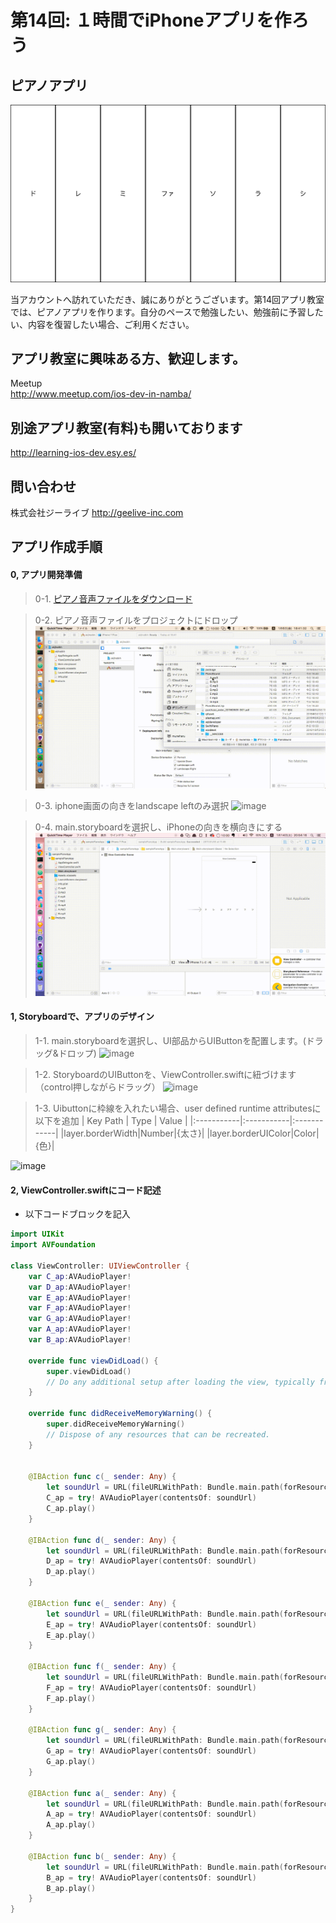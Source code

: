 # 第14回: １時間でiPhoneアプリを作ろう
## ピアノアプリ

  <div style="text-align:center"><img src ="https://github.com/iosClassForBeginner/samplePianoApp/blob/master/Assets/sample.png" /></div>
  
  当アカウントへ訪れていただき、誠にありがとうございます。第14回アプリ教室では、ピアノアプリを作ります。自分のペースで勉強したい、勉強前に予習したい、内容を復習したい場合、ご利用ください。
  
## アプリ教室に興味ある方、歓迎します。  
  Meetup  
  http://www.meetup.com/ios-dev-in-namba/
  
## 別途アプリ教室(有料)も開いております  
  http://learning-ios-dev.esy.es/  

## 問い合わせ
  株式会社ジーライブ
  http://geelive-inc.com  

## アプリ作成手順

#### 0, アプリ開発準備
> 0-1. [ピアノ音声ファイルをダウンロード](https://github.com/iosClassForBeginner/samplePianoApp/raw/master/Assets/PianoSound.zip)

> 0-2. ピアノ音声ファイルをプロジェクトにドロップ
![image](https://github.com/iosClassForBeginner/samplePianoApp/blob/master/Assets/file_drop.gif)

> 0-3. iphone画面の向きをlandscape leftのみ選択
![image](https://github.com/iosClassForBeginner/samplePianoApp/blob/master/Assets/direction_screen.gif)

> 0-4. main.storyboardを選択し、iPhoneの向きを横向きにする
![image](https://github.com/iosClassForBeginner/samplePianoApp/blob/master/Assets/change_direction_storyboard.gif)

#### 1, Storyboardで、アプリのデザイン
> 1-1. main.storyboardを選択し、UI部品からUIButtonを配置します。(ドラッグ&ドロップ)
![image](https://github.com/iosClassForBeginner/samplePianoApp/blob/master/Assets/set_button.gif)

> 1-2. StoryboardのUIButtonを、ViewController.swiftに紐づけます（control押しながらドラッグ）
![image](https://github.com/iosClassForBeginner/samplePianoApp/blob/master/Assets/tying_button_action.gif)

> 1-3. Uibuttonに枠線を入れたい場合、user defined runtime attributesに以下を追加
| Key Path | Type | Value |
|:-----------|:-----------|:------------|
|layer.borderWidth|Number|{太さ}|
|layer.borderUIColor|Color|{色}|

![image](https://github.com/iosClassForBeginner/samplePianoApp/blob/master/Assets/adding_border.gif)

#### 2, ViewController.swiftにコード記述
- 以下コードブロックを記入
  
```Swift
import UIKit
import AVFoundation

class ViewController: UIViewController {
    var C_ap:AVAudioPlayer!
    var D_ap:AVAudioPlayer!
    var E_ap:AVAudioPlayer!
    var F_ap:AVAudioPlayer!
    var G_ap:AVAudioPlayer!
    var A_ap:AVAudioPlayer!
    var B_ap:AVAudioPlayer!

    override func viewDidLoad() {
        super.viewDidLoad()
        // Do any additional setup after loading the view, typically from a nib.
    }

    override func didReceiveMemoryWarning() {
        super.didReceiveMemoryWarning()
        // Dispose of any resources that can be recreated.
    }


    @IBAction func c(_ sender: Any) {
        let soundUrl = URL(fileURLWithPath: Bundle.main.path(forResource: "C", ofType: "mp3")!)
        C_ap = try! AVAudioPlayer(contentsOf: soundUrl)
        C_ap.play()
    }

    @IBAction func d(_ sender: Any) {
        let soundUrl = URL(fileURLWithPath: Bundle.main.path(forResource: "D", ofType: "mp3")!)
        D_ap = try! AVAudioPlayer(contentsOf: soundUrl)
        D_ap.play()
    }

    @IBAction func e(_ sender: Any) {
        let soundUrl = URL(fileURLWithPath: Bundle.main.path(forResource: "E", ofType: "mp3")!)
        E_ap = try! AVAudioPlayer(contentsOf: soundUrl)
        E_ap.play()
    }

    @IBAction func f(_ sender: Any) {
        let soundUrl = URL(fileURLWithPath: Bundle.main.path(forResource: "F", ofType: "mp3")!)
        F_ap = try! AVAudioPlayer(contentsOf: soundUrl)
        F_ap.play()
    }

    @IBAction func g(_ sender: Any) {
        let soundUrl = URL(fileURLWithPath: Bundle.main.path(forResource: "G", ofType: "mp3")!)
        G_ap = try! AVAudioPlayer(contentsOf: soundUrl)
        G_ap.play()
    }

    @IBAction func a(_ sender: Any) {
        let soundUrl = URL(fileURLWithPath: Bundle.main.path(forResource: "A", ofType: "mp3")!)
        A_ap = try! AVAudioPlayer(contentsOf: soundUrl)
        A_ap.play()
    }

    @IBAction func b(_ sender: Any) {
        let soundUrl = URL(fileURLWithPath: Bundle.main.path(forResource: "B", ofType: "mp3")!)
        B_ap = try! AVAudioPlayer(contentsOf: soundUrl)
        B_ap.play()
    }
}
```
